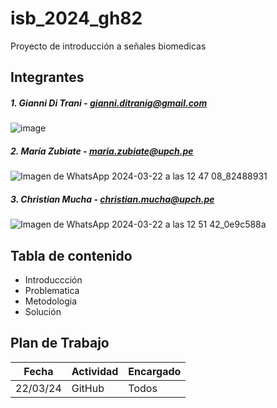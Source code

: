 # isb_2024_gh82
Proyecto de introducción a señales biomedicas


## Integrantes
##### 1. Gianni Di Trani  - gianni.ditranig@gmail.com
![image](https://github.com/MariaZubiate/isb_2024_gh82/assets/164538247/7bc954aa-1480-49ca-a2cc-fb4aa8ffd471)
##### 2. María Zubiate - maria.zubiate@upch.pe
![Imagen de WhatsApp 2024-03-22 a las 12 47 08_82488931](https://github.com/MariaZubiate/isb_2024_gh82/assets/164455359/731f2565-b870-4552-b472-28fc5b09c836)

##### 3. Christian Mucha - christian.mucha@upch.pe
![Imagen de WhatsApp 2024-03-22 a las 12 51 42_0e9c588a](https://github.com/MariaZubiate/isb_2024_gh82/assets/164455359/152a2d7c-6dc1-4d09-a10b-c4a7b01efdf2)


## Tabla de contenido
- Introduccción
- Problematica
- Metodologia
- Solución
  
## Plan de Trabajo
| Fecha  | Actividad | Encargado
| ------------- | ------------- | ------------- 
| 22/03/24  | GitHub  | Todos
